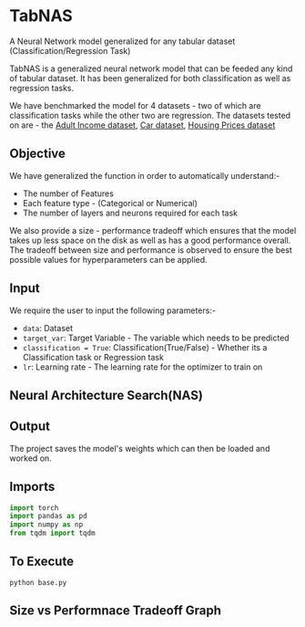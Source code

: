 # TabNAS
A Neural Network model generalized for any tabular dataset (Classification/Regression Task)

TabNAS is a generalized neural network model that can be feeded any kind of tabular dataset. It has been generalized for both classification as well as regression tasks.

We have benchmarked the model for 4 datasets - two of which are classification tasks while the other two are regression. The datasets tested on are - the [Adult Income dataset](https://archive.ics.uci.edu/ml/datasets/adult), [Car dataset](https://archive.ics.uci.edu/ml/machine-learning-databases/car/), [Housing Prices dataset](https://www.kaggle.com/datasets/lespin/house-prices-dataset)

## Objective
We have generalized the function in order to automatically understand:-
* The number of Features
* Each feature type - (Categorical or Numerical)
* The number of layers and neurons required for each task

We also provide a size - performance tradeoff which ensures that the model takes up less space on the disk as well as has a good performance overall. The tradeoff between size and performance is observed to ensure the best possible values for hyperparameters can be applied.

## Input
We require the user to input the following parameters:-
* `data`: Dataset
* `target_var`: Target Variable - The variable which needs to be predicted
* `classification = True`: Classification(True/False) - Whether its a Classification task or Regression task 
* `lr`: Learning rate - The learning rate for the optimizer to train on

## Neural Architecture Search(NAS)


## Output
The project saves the model's weights which can then be loaded and worked on.

## Imports
```python
import torch
import pandas as pd
import numpy as np
from tqdm import tqdm
```

## To Execute
`python base.py`

## Size vs Performnace Tradeoff Graph



